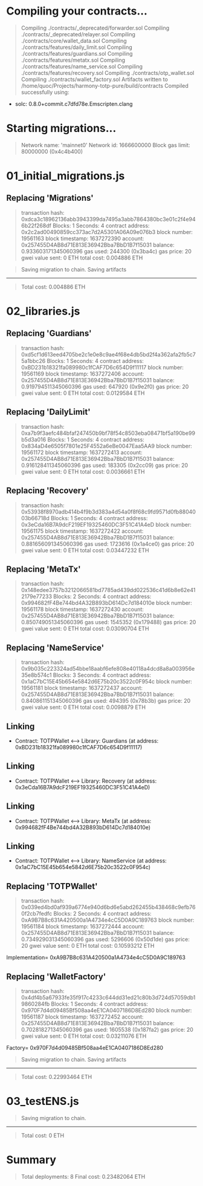 
Compiling your contracts...
===========================
> Compiling ./contracts/_deprecated/forwarder.sol
> Compiling ./contracts/_deprecated/relayer.sol
> Compiling ./contracts/core/wallet_data.sol
> Compiling ./contracts/features/daily_limit.sol
> Compiling ./contracts/features/guardians.sol
> Compiling ./contracts/features/metatx.sol
> Compiling ./contracts/features/name_service.sol
> Compiling ./contracts/features/recovery.sol
> Compiling ./contracts/otp_wallet.sol
> Compiling ./contracts/wallet_factory.sol
> Artifacts written to /home/quoc/Projects/harmony-totp-pure/build/contracts
> Compiled successfully using:
   - solc: 0.8.0+commit.c7dfd78e.Emscripten.clang



Starting migrations...
======================
> Network name:    'mainnet0'
> Network id:      1666600000
> Block gas limit: 80000000 (0x4c4b400)


01_initial_migrations.js
========================

   Replacing 'Migrations'
   ----------------------
   > transaction hash:    0xdca3c18962136abb3943399da7495a3abb7864380bc3e01c2f4e946b22f268df
   > Blocks: 1            Seconds: 4
   > contract address:    0x2c2ad00490859cc373ac7d2A5301A06A09e076b3
   > block number:        19561163
   > block timestamp:     1637272390
   > account:             0x257455D4AB8d71E813E36942Bba7BbD1B7f15031
   > balance:             0.933603171345060396
   > gas used:            244300 (0x3ba4c)
   > gas price:           20 gwei
   > value sent:          0 ETH
   > total cost:          0.004886 ETH


   > Saving migration to chain.
   > Saving artifacts
   -------------------------------------
   > Total cost:            0.004886 ETH


02_libraries.js
===============

   Replacing 'Guardians'
   ---------------------
   > transaction hash:    0xd5cf1d613eed4705be2c1e0e8c9ae4f68e4db5bd2f4a362afa2fb5c75a1bbc26
   > Blocks: 1            Seconds: 4
   > contract address:    0xBD231b18321fa089980c1fCAF7D6c654D9f11117
   > block number:        19561169
   > block timestamp:     1637272406
   > account:             0x257455D4AB8d71E813E36942Bba7BbD1B7f15031
   > balance:             0.919794511345060396
   > gas used:            647920 (0x9e2f0)
   > gas price:           20 gwei
   > value sent:          0 ETH
   > total cost:          0.0129584 ETH


   Replacing 'DailyLimit'
   ----------------------
   > transaction hash:    0xa7b9f3aefc484bfaf247450b9bf78f54c8503eba08471bf5a190be99b5d3a016
   > Blocks: 1            Seconds: 4
   > contract address:    0x834aD4e6505f7801e25F4552a6eBe0047Eaa5AA9
   > block number:        19561172
   > block timestamp:     1637272413
   > account:             0x257455D4AB8d71E813E36942Bba7BbD1B7f15031
   > balance:             0.916128411345060396
   > gas used:            183305 (0x2cc09)
   > gas price:           20 gwei
   > value sent:          0 ETH
   > total cost:          0.0036661 ETH


   Replacing 'Recovery'
   --------------------
   > transaction hash:    0x53938f8970adb414b4f9b3d383a4d54a0f8f68c9fd9571d0fb8804003b66718d
   > Blocks: 1            Seconds: 4
   > contract address:    0x3eCda16B7A9dcF219EF19325460DC3F51C41A4eD
   > block number:        19561175
   > block timestamp:     1637272422
   > account:             0x257455D4AB8d71E813E36942Bba7BbD1B7f15031
   > balance:             0.881656091345060396
   > gas used:            1723616 (0x1a4ce0)
   > gas price:           20 gwei
   > value sent:          0 ETH
   > total cost:          0.03447232 ETH


   Replacing 'MetaTx'
   ------------------
   > transaction hash:    0x148edee3757b3212066581bd7785ad439dd022536c41d6b8e62e412179e77233
   > Blocks: 2            Seconds: 4
   > contract address:    0x994682fF4Be744bd4A32B893bD614Dc7d184010e
   > block number:        19561178
   > block timestamp:     1637272430
   > account:             0x257455D4AB8d71E813E36942Bba7BbD1B7f15031
   > balance:             0.850749051345060396
   > gas used:            1545352 (0x179488)
   > gas price:           20 gwei
   > value sent:          0 ETH
   > total cost:          0.03090704 ETH


   Replacing 'NameService'
   -----------------------
   > transaction hash:    0x9b035c223324ad54bbe18aabf6efe808e40118a4dcd8a8a003956e35e8b574c1
   > Blocks: 3            Seconds: 4
   > contract address:    0x1aC7bC15E45b654e5842d6E75b20c3522c0F954c
   > block number:        19561181
   > block timestamp:     1637272437
   > account:             0x257455D4AB8d71E813E36942Bba7BbD1B7f15031
   > balance:             0.840861151345060396
   > gas used:            494395 (0x78b3b)
   > gas price:           20 gwei
   > value sent:          0 ETH
   > total cost:          0.0098879 ETH


   Linking
   -------
   * Contract: TOTPWallet <--> Library: Guardians (at address: 0xBD231b18321fa089980c1fCAF7D6c654D9f11117)

   Linking
   -------
   * Contract: TOTPWallet <--> Library: Recovery (at address: 0x3eCda16B7A9dcF219EF19325460DC3F51C41A4eD)

   Linking
   -------
   * Contract: TOTPWallet <--> Library: MetaTx (at address: 0x994682fF4Be744bd4A32B893bD614Dc7d184010e)

   Linking
   -------
   * Contract: TOTPWallet <--> Library: NameService (at address: 0x1aC7bC15E45b654e5842d6E75b20c3522c0F954c)

   Replacing 'TOTPWallet'
   ----------------------
   > transaction hash:    0x039ed4bd0af939a6774e940d6bd6e5abd262455b438468c9efb760f2cb7fedfc
   > Blocks: 2            Seconds: 4
   > contract address:    0xA9B7B8c631A420500a1A4734e4cC5D0A9C189763
   > block number:        19561184
   > block timestamp:     1637272444
   > account:             0x257455D4AB8d71E813E36942Bba7BbD1B7f15031
   > balance:             0.734929031345060396
   > gas used:            5296606 (0x50d1de)
   > gas price:           20 gwei
   > value sent:          0 ETH
   > total cost:          0.10593212 ETH

Implementation= 0xA9B7B8c631A420500a1A4734e4cC5D0A9C189763

   Replacing 'WalletFactory'
   -------------------------
   > transaction hash:    0x4df4b5a67933fe35f917c4233c644dd31ed21c80b3d724d57059db19860284fb
   > Blocks: 1            Seconds: 4
   > contract address:    0x970F7d4d09485Bf508aa4eE1CA0407186D8Ed280
   > block number:        19561187
   > block timestamp:     1637272452
   > account:             0x257455D4AB8d71E813E36942Bba7BbD1B7f15031
   > balance:             0.702818271345060396
   > gas used:            1605538 (0x187fa2)
   > gas price:           20 gwei
   > value sent:          0 ETH
   > total cost:          0.03211076 ETH

Factory= 0x970F7d4d09485Bf508aa4eE1CA0407186D8Ed280

   > Saving migration to chain.
   > Saving artifacts
   -------------------------------------
   > Total cost:          0.22993464 ETH


03_testENS.js
=============

   > Saving migration to chain.
   -------------------------------------
   > Total cost:                   0 ETH


Summary
=======
> Total deployments:   8
> Final cost:          0.23482064 ETH


